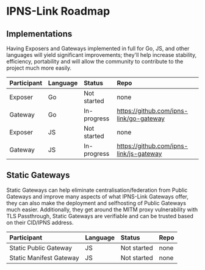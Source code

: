 # IPNS-Link Roadmap

## Implementations

Having Exposers and Gateways implemented in full for Go, JS, and other languages will yield significant improvements; they'll help increase stability, efficiency, portability and will allow the community to contribute to the project much more easily.

|Participant    |Language    |Status        |Repo
|:---            |:---        |:---        |:---
|Exposer        |Go            |Not started|none
|Gateway        |Go            |In-progress|https://github.com/ipns-link/go-gateway
|Exposer        |JS            |Not started|none
|Gateway        |JS            |In-progress|https://github.com/ipns-link/js-gateway

## Static Gateways

Static Gateways can help eliminate centralisation/federation from Public Gateways and improve many aspects of what IPNS-Link Gateways offer, they can also make the deployment and selfhosting of Public Gateways much easier. Additionally, they get around the MITM proxy vulnerability with TLS Passthrough, Static Gateways are verifiable and can be trusted based on their CID/IPNS address.

|Participant            |Language    |Status        |Repo
|:---                    |:---        |:---        |:---
|Static Public Gateway    |JS            |Not started|none
|Static Manifest Gateway|JS            |Not started|none
